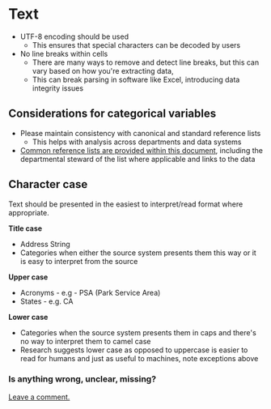 # Text

* UTF-8 encoding should be used
  * This ensures that special characters can be decoded by users
* No line breaks within cells
  * There are many ways to remove and detect line breaks, but this can vary based on how you're extracting data, 
  * This can break parsing in software like Excel, introducing data integrity issues

## Considerations for categorical variables

* Please maintain consistency with canonical and standard reference lists
  * This helps with analysis across departments and data systems
* [Common reference lists are provided within this document](/reference-data.md), including the departmental steward of the list where applicable and links to the data

## Character case

Text should be presented in the easiest to interpret/read format where appropriate.

**Title case**

* Address String
* Categories when either the source system presents them this way or it is easy to interpret from the source

**Upper case**

* Acronyms - e.g - PSA \(Park Service Area\)
* States - e.g. CA

**Lower case**

* Categories when the source system presents them in caps and there's no way to interpret them to camel case
* Research suggests lower case as opposed to uppercase is easier to read for humans and just as useful to machines, note exceptions above

### Is anything wrong, unclear, missing?

[Leave a comment.](https://github.com/DataSF/draft-publishing-standards/issues/new?title=Comment:Text&body=Comment:Text)

